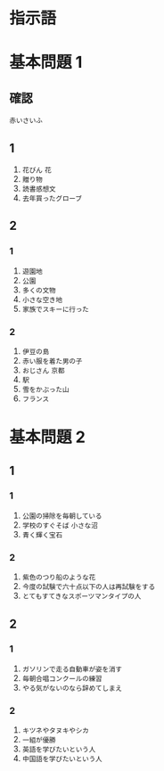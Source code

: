 指示語
===
# 基本問題 1
## 確認
`赤いさいふ`
## 1
1. `花びん` `花`
1. `贈り物`
1. `読書感想文`
1. `去年買ったグローブ`
## 2
### 1
1. `遊園地`
1. `公園`
1. `多くの文物`
1. `小さな空き地`
1. `家族でスキーに行った`
### 2
1. `伊豆の島`
1. `赤い服を着た男の子`
1. `おじさん` `京都`
1. `駅`
1. `雪をかぶった山`
1. `フランス`
# 基本問題 2
## 1
### 1
1. `公園の掃除を毎朝している`
1. `学校のすぐそば` `小さな沼`
1. `青く輝く宝石`
### 2
1. `紫色のつり船のような花`
1. `今度の試験で六十点以下の人は再試験をする`
1. `とてもすてきなスポーツマンタイプの人`
## 2
### 1
1. `ガソリンで走る自動車が姿を消す`
1. `毎朝合唱コンクールの練習`
1. `やる気がないのなら辞めてしまえ`
### 2
1. `キツネやタヌキやシカ`
1. `一組が優勝`
1. `英語を学びたいという人`
1. `中国語を学びたいという人`
